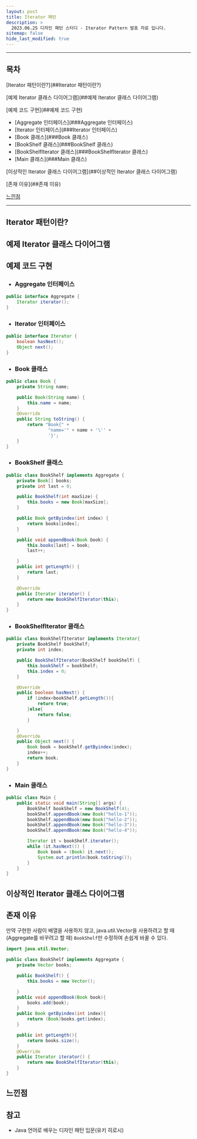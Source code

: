 ```yaml
---
layout: post
title: Iterator 패턴
description: >
  2023.06.25 디자인 패턴 스터디 - Iterator Pattern 발표 자료 입니다.
sitemap: false
hide_last_modified: true
---
```


---

## 목차

[Iterator 패턴이란?](##Iterator 패턴이란?)

[예제 Iterator 클래스 다이어그램](##예제 Iterator 클래스 다이어그램)

[예제 코드 구현](##예제 코드 구현)
- [Aggregate 인터페이스](###Aggregate 인터페이스)
- [Iterator 인터페이스](###Iterator 인터페이스)
- [Book 클래스](###Book 클래스)
- [BookShelf 클래스](###BookShelf 클래스)
- [BookShelfIterator 클래스](###BookShelfIterator 클래스)
- [Main 클래스](###Main 클래스)

[이상적인 Iterator 클래스 다이어그램](##이상적인 Iterator 클래스 다이어그램)

[존재 이유](##존재 이유)

[느낀점](##느낀점)


---

## Iterator 패턴이란?

## 예제 Iterator 클래스 다이어그램


## 예제 코드 구현

- ### Aggregate 인터페이스
```java
public interface Aggregate {
    Iterator iterator();
}
```

- ### Iterator 인터페이스
```java
public interface Iterator {
    boolean hasNext();
    Object next();
}

```
- ### Book 클래스
```java
public class Book {
    private String name;

    public Book(String name) {
        this.name = name;
    }
    @Override
    public String toString() {
        return "Book{" +
                "name='" + name + '\'' +
                '}';
    }
}

```
- ### BookShelf 클래스
```java
public class BookShelf implements Aggregate {
    private Book[] books;
    private int last = 0;

    public BookShelf(int maxSize) {
        this.books = new Book[maxSize];
    }

    public Book getByindex(int index) {
        return books[index];
    }

    public void appendBook(Book book) {
        this.books[last] = book;
        last++;

    }
    public int getLength() {
        return last;
    }

    @Override
    public Iterator iterator() {
        return new BookShelfIterator(this);
    }
}
```
- ### BookShelfIterator 클래스
```java
public class BookShelfIterator implements Iterator{
    private BookShelf bookShelf;
    private int index;

    public BookShelfIterator(BookShelf bookShelf) {
        this.bookShelf = bookShelf;
        this.index = 0;
    }

    @Override
    public boolean hasNext() {
        if (index<bookShelf.getLength()){
            return true;
        }else{
            return false;
        }

    }
    @Override
    public Object next() {
        Book book = bookShelf.getByindex(index);
        index++;
        return book;
    }
}

```
- ### Main 클래스
```java
public class Main {
    public static void main(String[] args) {
        BookShelf bookShelf = new BookShelf(4);
        bookShelf.appendBook(new Book("hello-1"));
        bookShelf.appendBook(new Book("hello-2"));
        bookShelf.appendBook(new Book("hello-3"));
        bookShelf.appendBook(new Book("hello-4"));

        Iterator it = bookShelf.iterator();
        while (it.hasNext()) {
            Book book = (Book) it.next();
            System.out.println(book.toString());
        }
    }
}

```
## 이상적인 Iterator 클래스 다이어그램

## 존재 이유
만약 구현한 사람이 배열을 사용하지 않고, java.util.Vector을 사용하려고 할 때(Aggregate를 바꾸려고 할 때) `BookShelf`만 수정하여 손쉽게 바꿀 수 있다. 
```java
import java.util.Vector;

public class BookShelf implements Aggregate {
    private Vector books;

    public BookShelf() {
        this.books = new Vector();

    }
    public void appendBook(Book book){
        books.add(book);
    }
    public Book getByindex(int index){
        return (Book)books.get(index);
    }

    public int getLength(){
        return books.size();
    }
    @Override
    public Iterator iterator() {
        return new BookShelfIterator(this);
    }
}
```
## 느낀점

## 참고
- Java 언어로 배우는 디자인 패턴 입문(유키 히로시)